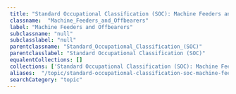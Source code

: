 ```yaml
--- 
 title: "Standard Occupational Classification (SOC): Machine Feeders and Offbearers" 
 classname:  "Machine_Feeders_and_Offbearers" 
 label: "Machine Feeders and Offbearers" 
 subclassname: "null" 
 subclasslabel: "null" 
 parentclassname: "Standard_Occupational_Classification_(SOC)" 
 parentclasslabel: "Standard Occupational Classification (SOC)" 
 equalentCollections: [] 
 collections: ['Standard Occupational Classification (SOC): Machine Feeders and Offbearers']
 aliases:  "/topic/standard-occupational-classification-soc-machine-feeders-and-offbearers"  
 searchCategory: "topic" 
---
```

